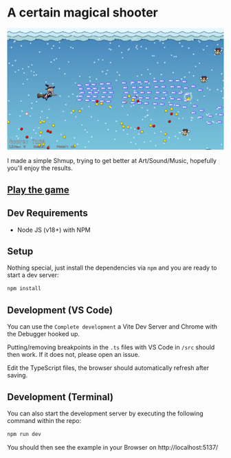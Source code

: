 # A certain magical shooter

![Have a screenshot](./screenshot.png)

I made a simple Shmup, trying to get better at Art/Sound/Music, hopefully you'll enjoy the results.

## [Play the game](https://melchizedek6809.github.io/touhou-jam-10/)


## Dev Requirements
- Node JS (v18+) with NPM

## Setup
Nothing special, just install the dependencies via `npm` and you are ready to start a dev server:
```bash
npm install
```

## Development (VS Code)

You can use the `Complete development` a Vite Dev Server and Chrome with the Debugger hooked up.

Putting/removing breakpoints in the `.ts` files with VS Code in `/src` should then work.
If it does not, please open an issue.

Edit the TypeScript files, the browser should automatically refresh after saving.

## Development (Terminal)

You can also start the development server by executing the following command within the repo:
```bash
npm run dev
```

You should then see the example in your Browser on http://localhost:5137/
